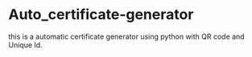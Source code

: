 # Auto_certificate-generator
 this is a automatic certificate generator using python with QR code and Unique Id.
